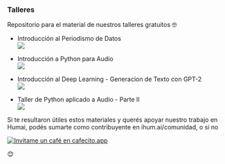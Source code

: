 ### Talleres 

Repositorio para el material de nuestros talleres gratuitos :nerd_face:

- Introducción al Periodismo de Datos  
<a href="https://colab.research.google.com/github/institutohumai/talleres/blob/master/Taller_Periodismo.ipynb"> <img src='https://colab.research.google.com/assets/colab-badge.svg' /> </a>

- Introducción a Python para Audio  
<a href="https://colab.research.google.com/github/institutohumai/talleres/blob/master/Audio.ipynb"> <img src='https://colab.research.google.com/assets/colab-badge.svg' /> </a>

- Introducción al Deep Learning - Generacion de Texto con GPT-2  
<a href="https://colab.research.google.com/github/institutohumai/talleres/blob/master/DL_Generacion_de_Texto.ipynb"> <img src='https://colab.research.google.com/assets/colab-badge.svg' /> </a>

- Taller de Python aplicado a Audio - Parte II  
<a href="https://colab.research.google.com/github/institutohumai/talleres/blob/master/Audio_II.ipynb"> <img src='https://colab.research.google.com/assets/colab-badge.svg' /> </a>

Si te resultaron útiles estos materiales y querés apoyar nuestro trabajo en Humai, podés sumarte como contribuyente en ihum.ai/comunidad, o si no

<a href='https://cafecito.app/lucasmaidana' rel='noopener' target='_blank'><img alt='Invitame un café en cafecito.app' src='https://cdn.cafecito.app/imgs/buttons/button_1.png' srcset='https://cdn.cafecito.app/imgs/buttons/button_1.png 1x, https://cdn.cafecito.app/imgs/buttons/button_1_2x.png 2x, https://cdn.cafecito.app/imgs/buttons/button_1_3.75x.png 3.75x'/></a>  

:blush:
